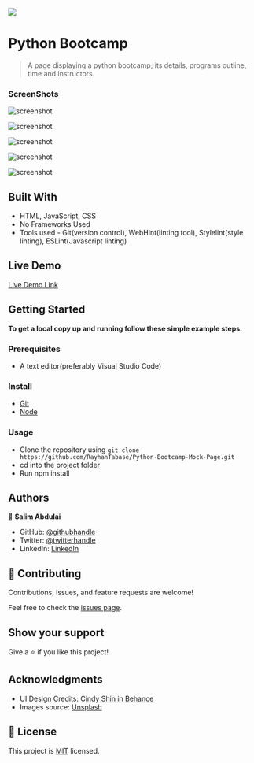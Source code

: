 ![](https://img.shields.io/badge/Microverse-blueviolet)

# Python Bootcamp

> A page displaying a python bootcamp; its details, programs outline, time and instructors.

### ScreenShots

![screenshot](./static/images/readme/pc.jpeg)

![screenshot](./static/images/readme/hamburger-menu.jpeg)

![screenshot](./static/images/readme/headline.jpeg)

![screenshot](./static/images/readme/program.jpeg)

![screenshot](./static/images/readme/instructors.jpeg)



## Built With

- HTML, JavaScript, CSS
- No Frameworks Used
- Tools used - Git(version control), WebHint(linting tool), Stylelint(style linting), ESLint(Javascript linting)

## Live Demo

[Live Demo Link](https://rayhantabase.github.io/Python-Bootcamp-Mock-Page/)


## Getting Started

**To get a local copy up and running follow these simple example steps.**

### Prerequisites
- A text editor(preferably Visual Studio Code)

### Install
-  [Git](https://git-scm.com/downloads)
-  [Node](https://nodejs.org/en/download/)

### Usage
- Clone the repository using  ```git clone https://github.com/RayhanTabase/Python-Bootcamp-Mock-Page.git```
-  cd into the project folder
-  Run npm install

## Authors

👤 **Salim Abdulai**

- GitHub: [@githubhandle](https://github.com/githubhandle)
- Twitter: [@twitterhandle](https://twitter.com/twitterhandle)
- LinkedIn: [LinkedIn](https://linkedin.com/in/linkedinhandle)

## 🤝 Contributing

Contributions, issues, and feature requests are welcome!

Feel free to check the [issues page](../../issues/).

## Show your support

Give a ⭐️ if you like this project!

## Acknowledgments

- UI Design Credits:  [Cindy Shin in Behance](https://www.behance.net/adagio07)
- Images source: [Unsplash](https://unsplash.com) 

## 📝 License

This project is [MIT](./MIT.md) licensed.
